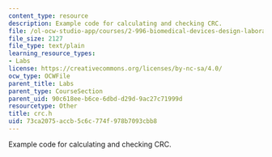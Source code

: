 ```yaml
---
content_type: resource
description: Example code for calculating and checking CRC.
file: /ol-ocw-studio-app/courses/2-996-biomedical-devices-design-laboratory-fall-2007/73ca2075accb5c6c774f978b7093cbb8_crc.h
file_size: 2127
file_type: text/plain
learning_resource_types:
- Labs
license: https://creativecommons.org/licenses/by-nc-sa/4.0/
ocw_type: OCWFile
parent_title: Labs
parent_type: CourseSection
parent_uid: 90c618ee-b6ce-6dbd-d29d-9ac27c71999d
resourcetype: Other
title: crc.h
uid: 73ca2075-accb-5c6c-774f-978b7093cbb8
---
```

Example code for calculating and checking CRC.